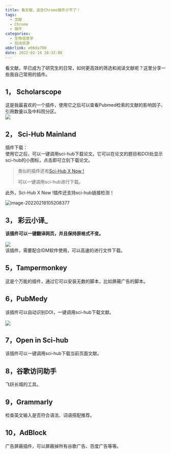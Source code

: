 ```yaml
---
title: 看文献，这些Chrome插件少不了！
tags:
  - 文献
  - Chrome
  - 插件
categories:
  - 生物信息学
  - 在线资源
abbrlink: e06da700
date: 2022-02-18 10:32:06
---
```


看文献，早已成为了研究生的日常，如何更高效的筛选和阅读文献呢？这里分享一些我自己常用的插件。
<a name="wLEMD"></a>

<!-- more -->

## 1， Scholarscope
这是我最喜欢的一个插件，使用它之后可以查看Pubmed检索的文献的影响因子、引用数量以及中科院分区。<br />![](https://vip2.loli.io/2022/02/18/4xUN6XpDTRoH2mh.png)
<a name="VJ7Ay"></a>

## 2， Sci-Hub Mainland
插件下载：<br />使用它之后，可以一键调用sci-hub下载论文。它可以在论文的题目和DOI处显示sci-hub的小图标，点击即可立刻下载论文。
<a name="y634W"></a>

> 类似的插件还有[Sci-Hub X Now !](https://chrome.google.com/webstore/detail/sci-hub-x-now/gmmnidkpkgiohfdoenhpghbilmeeagjj?hl=en-US)
>
> 可以一键调用sci-hub进行下载。

此外，Sci-Hub X Now !插件还支持sci-hub链接检测！

![image-20220218105208377](https://vip2.loli.io/2022/02/18/UWsxoK3qCtV75pM.png)

## 3， 彩云小译_
**该插件可以一键翻译网页，并且保持原格式不变。**<br />
<br />![](https://vip1.loli.io/2022/02/18/Ihv2OUyFA815D3l.png)<br />该插件，需要配合IDM软件使用，可以高速的进行文件下载。<br />
<a name="3Idmz"></a>

## 5，Tampermonkey
这是个万能的插件，通过它可以安装无数的脚本，比如屏蔽广告的脚本。
<a name="EHjHO"></a>
## 6，PubMedy
该插件可以自动识别DOI，一键调用sci-hub下载文献。<br />
<br />![](https://vip1.loli.io/2022/02/18/Fd57mpbKfrz4Isw.jpg)<br />

<a name="Wr3vQ"></a>
## 7，Open in Sci-hub
该插件可以一键调用sci-hub下载当前页面文献。
<a name="3J33f"></a>
## 8，谷歌访问助手
飞跃长城的工具。
<a name="WBgTE"></a>

## 9，Grammarly
检查英文输入是否符合语法、词语搭配推荐。
<a name="z5cou"></a>
## 10，AdBlock
广告屏蔽插件，可以屏蔽掉所有谷歌广告、百度广告等等。<br />



